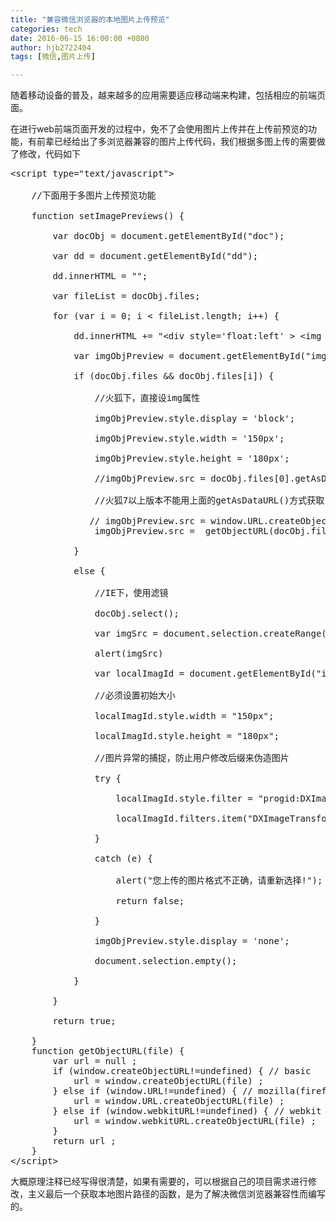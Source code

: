 ```yaml
---
title: "兼容微信浏览器的本地图片上传预览"
categories: tech
date: 2016-06-15 16:00:00 +0800
author: hjb2722404
tags: [微信,图片上传]

---
```


随着移动设备的普及，越来越多的应用需要适应移动端来构建，包括相应的前端页面。

在进行web前端页面开发的过程中，免不了会使用图片上传并在上传前预览的功能，有前辈已经给出了多浏览器兼容的图片上传代码，我们根据多图上传的需要做了修改，代码如下

<pre class="prettyprint"><span class="hljs-tag">&lt;<span class="hljs-title">script</span> <span class="hljs-attribute">type</span>=<span class="hljs-value">"text/javascript"</span>&gt;</span><span class="javascript">

    <span class="hljs-comment">//下面用于多图片上传预览功能</span>

    <span class="hljs-function"><span class="hljs-keyword">function</span> <span class="hljs-title">setImagePreviews</span><span class="hljs-params">()</span> {</span>

        <span class="hljs-keyword">var</span> docObj = document.getElementById(<span class="hljs-string">"doc"</span>);

        <span class="hljs-keyword">var</span> dd = document.getElementById(<span class="hljs-string">"dd"</span>);

        dd.innerHTML = <span class="hljs-string">""</span>;

        <span class="hljs-keyword">var</span> fileList = docObj.files;

        <span class="hljs-keyword">for</span> (<span class="hljs-keyword">var</span> i = <span class="hljs-number">0</span>; i &lt; fileList.length; i++) {

            dd.innerHTML += <span class="hljs-string">"&lt;div style='float:left' &gt; &lt;img id='img"</span> + i + <span class="hljs-string">"'  /&gt; &lt;/div&gt;"</span>;

            <span class="hljs-keyword">var</span> imgObjPreview = document.getElementById(<span class="hljs-string">"img"</span>+i); 

            <span class="hljs-keyword">if</span> (docObj.files &amp;&amp; docObj.files[i]) {

                <span class="hljs-comment">//火狐下，直接设img属性</span>

                imgObjPreview.style.display = <span class="hljs-string">'block'</span>;

                imgObjPreview.style.width = <span class="hljs-string">'150px'</span>;

                imgObjPreview.style.height = <span class="hljs-string">'180px'</span>;

                <span class="hljs-comment">//imgObjPreview.src = docObj.files[0].getAsDataURL();</span>

                <span class="hljs-comment">//火狐7以上版本不能用上面的getAsDataURL()方式获取，需要一下方式</span>

               <span class="hljs-comment">// imgObjPreview.src = window.URL.createObjectURL(docObj.files[i]);</span>
                imgObjPreview.src =  getObjectURL(docObj.files[i]);
    
            }
    
            <span class="hljs-keyword">else</span> {
    
                <span class="hljs-comment">//IE下，使用滤镜</span>
    
                docObj.select();
    
                <span class="hljs-keyword">var</span> imgSrc = document.selection.createRange().text;
    
                alert(imgSrc)
    
                <span class="hljs-keyword">var</span> localImagId = document.getElementById(<span class="hljs-string">"img"</span> + i);
    
                <span class="hljs-comment">//必须设置初始大小</span>
    
                localImagId.style.width = <span class="hljs-string">"150px"</span>;
    
                localImagId.style.height = <span class="hljs-string">"180px"</span>;
    
                <span class="hljs-comment">//图片异常的捕捉，防止用户修改后缀来伪造图片</span>
    
                <span class="hljs-keyword">try</span> {
    
                    localImagId.style.filter = <span class="hljs-string">"progid:DXImageTransform.Microsoft.AlphaImageLoader(sizingMethod=scale)"</span>;
    
                    localImagId.filters.item(<span class="hljs-string">"DXImageTransform.Microsoft.AlphaImageLoader"</span>).src = imgSrc;
    
                }
    
                <span class="hljs-keyword">catch</span> (e) {
    
                    alert(<span class="hljs-string">"您上传的图片格式不正确，请重新选择!"</span>);
    
                    <span class="hljs-keyword">return</span> <span class="hljs-literal">false</span>;
    
                }
    
                imgObjPreview.style.display = <span class="hljs-string">'none'</span>;
    
                document.selection.empty();
    
            }
    
        }  
    
        <span class="hljs-keyword">return</span> <span class="hljs-literal">true</span>;
    
    }
    <span class="hljs-function"><span class="hljs-keyword">function</span> <span class="hljs-title">getObjectURL</span><span class="hljs-params">(file)</span> {</span>
        <span class="hljs-keyword">var</span> url = <span class="hljs-literal">null</span> ;
        <span class="hljs-keyword">if</span> (window.createObjectURL!=<span class="hljs-literal">undefined</span>) { <span class="hljs-comment">// basic</span>
            url = window.createObjectURL(file) ;
        } <span class="hljs-keyword">else</span> <span class="hljs-keyword">if</span> (window.URL!=<span class="hljs-literal">undefined</span>) { <span class="hljs-comment">// mozilla(firefox)</span>
            url = window.URL.createObjectURL(file) ;
        } <span class="hljs-keyword">else</span> <span class="hljs-keyword">if</span> (window.webkitURL!=<span class="hljs-literal">undefined</span>) { <span class="hljs-comment">// webkit or chrome</span>
            url = window.webkitURL.createObjectURL(file) ;
        }
        <span class="hljs-keyword">return</span> url ;
    }
</span><span class="hljs-tag">&lt;/<span class="hljs-title">script</span>&gt;</span></pre>

大概原理注释已经写得很清楚，如果有需要的，可以根据自己的项目需求进行修改，主义最后一个获取本地图片路径的函数，是为了解决微信浏览器兼容性而编写的。
